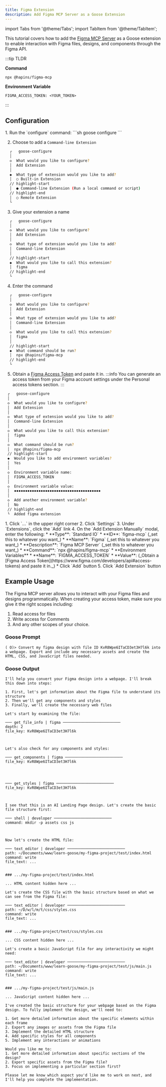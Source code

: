```yaml
---
title: Figma Extension
description: Add Figma MCP Server as a Goose Extension
---
```


import Tabs from '@theme/Tabs';
import TabItem from '@theme/TabItem';


This tutorial covers how to add the [Figma MCP Server](https://github.com/hapins/figma-mcp) as a Goose extension to enable interaction with Figma files, designs, and components through the Figma API.


:::tip TLDR

**Command**
```sh
npx @hapins/figma-mcp
```

**Environment Variable**
```
FIGMA_ACCESS_TOKEN: <YOUR_TOKEN>
```
:::

## Configuration

<Tabs groupId="interface">
  <TabItem value="cli" label="Goose CLI" default>
  1. Run the `configure` command:
  ```sh
  goose configure
  ```

  2. Choose to add a `Command-line Extension`
  ```sh
    ┌   goose-configure 
    │
    ◇  What would you like to configure?
    │  Add Extension 
    │
    ◆  What type of extension would you like to add?
    │  ○ Built-in Extension 
    // highlight-start    
    │  ● Command-line Extension (Run a local command or script)
    // highlight-end    
    │  ○ Remote Extension 
    └ 
  ```

  3. Give your extension a name
  ```sh
    ┌   goose-configure 
    │
    ◇  What would you like to configure?
    │  Add Extension 
    │
    ◇  What type of extension would you like to add?
    │  Command-line Extension 
    │
    // highlight-start
    ◆  What would you like to call this extension?
    │  figma
    // highlight-end
    └ 
  ```

  4. Enter the command
  ```sh
    ┌   goose-configure 
    │
    ◇  What would you like to configure?
    │  Add Extension 
    │
    ◇  What type of extension would you like to add?
    │  Command-line Extension 
    │
    ◇  What would you like to call this extension?
    │  figma
    │
    // highlight-start
    ◆  What command should be run?
    │  npx @hapins/figma-mcp
    // highlight-end
    └ 
  ```  

  5. Obtain a [Figma Access Token](https://www.figma.com/developers/api#access-tokens) and paste it in.
  :::info
  You can generate an access token from your Figma account settings under the Personal access tokens section.
  :::

   ```sh
    ┌   goose-configure 
    │
    ◇  What would you like to configure?
    │  Add Extension 
    │
    ◇  What type of extension would you like to add?
    │  Command-line Extension 
    │
    ◇  What would you like to call this extension?
    │  figma
    │
    ◇  What command should be run?
    │  npx @hapins/figma-mcp
    // highlight-start
    ◆  Would you like to add environment variables?
    │  Yes 
    │
    ◇  Environment variable name:
    │  FIGMA_ACCESS_TOKEN
    │
    ◇  Environment variable value:
    │  ▪▪▪▪▪▪▪▪▪▪▪▪▪▪▪▪▪▪▪▪▪▪▪▪▪▪▪▪▪▪▪▪▪▪▪▪▪▪▪
    │
    ◇  Add another environment variable?
    │  No 
    // highlight-end
    └  Added figma extension
  ```  

  </TabItem>
  <TabItem value="ui" label="Goose Desktop">
  1. Click `...` in the upper right corner
  2. Click `Settings`
  3. Under `Extensions`, click the `Add` link
  4. On the `Add Extension Manually` modal, enter the following:
        * **Type**: `Standard IO`
        * **ID**: `figma-mcp` (_set this to whatever you want_)
        * **Name**: `Figma` (_set this to whatever you want_)
        * **Description**: `Figma MCP Server` (_set this to whatever you want_)
        * **Command**: `npx @hapins/figma-mcp`
        * **Environment Variables**
            * **Name**: `FIGMA_ACCESS_TOKEN`
            * **Value**: (_Obtain a [Figma Access Token](https://www.figma.com/developers/api#access-tokens) and paste it in._)
            * Click `Add` button
  5. Click `Add Extension` button
  </TabItem>
</Tabs>

## Example Usage

The Figma MCP server allows you to interact with your Figma files and designs programmatically. When creating your access token, make sure you give it the right scopes including:

1. Read access for files
2. Write access for Comments
3. And any other scopes of your choice.

### Goose Prompt
```
( O)> Convert my figma design with file ID KvR8Wpe6ITaCD3et3H7l6k into a webpage. Export and include any necessary assets and create the HTML, CSS, and JavaScript files needed.
```

### Goose Output

```                                                                                                                     
I'll help you convert your Figma design into a webpage. I'll break this down into steps:

1. First, let's get information about the Figma file to understand its structure
2. Then we'll get any components and styles
3. Finally, we'll create the necessary web files

Let's start by examining the file:

─── get_file_info | figma ──────────────────────────
depth: 2
file_key: KvR8Wpe6ITaCD3et3H7l6k



Let's also check for any components and styles:

─── get_components | figma ──────────────────────────
file_key: KvR8Wpe6ITaCD3et3H7l6k




─── get_styles | figma ──────────────────────────
file_key: KvR8Wpe6ITaCD3et3H7l6k



I see that this is an AI Landing Page design. Let's create the basic file structure first:

─── shell | developer ──────────────────────────
command: mkdir -p assets css js



Now let's create the HTML file:

─── text_editor | developer ──────────────────────────
path: ~/Documents/www/learn-goose/my-figma-project/test/index.html
command: write
file_text: ...


### .../my-figma-project/test/index.html

... HTML content hidden here ...

Let's create the CSS file with the basic structure based on what we can see from the Figma file:

─── text_editor | developer ──────────────────────────
path: ~/D/w/l/m/t/css/styles.css
command: write
file_text: ...


### .../my-figma-project/test/css/styles.css

... CSS content hidden here ...

Let's create a basic JavaScript file for any interactivity we might need:

─── text_editor | developer ──────────────────────────
path: ~/Documents/www/learn-goose/my-figma-project/test/js/main.js
command: write
file_text: ...


### .../my-figma-project/test/js/main.js

... JavaScript content hidden here ...

I've created the basic structure for your webpage based on the Figma design. To fully implement the design, we'll need to:

1. Get more detailed information about the specific elements within each frame
2. Export any images or assets from the Figma file
3. Implement the detailed HTML structure
4. Add specific styles for all components
5. Implement any interactions or animations

Would you like me to:
1. Get more detailed information about specific sections of the design?
2. Export specific assets from the Figma file?
3. Focus on implementing a particular section first?

Please let me know which aspect you'd like me to work on next, and I'll help you complete the implementation.
```